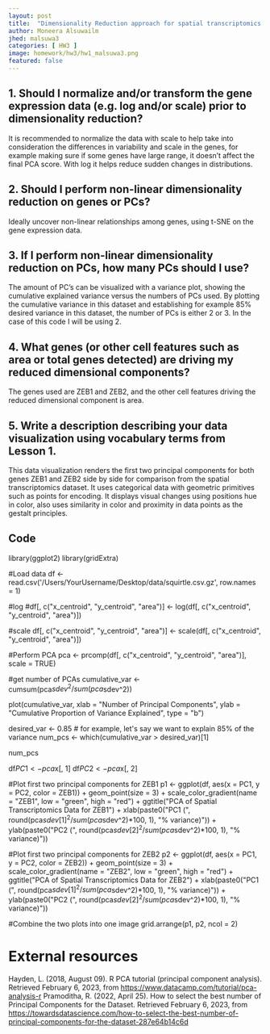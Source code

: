 ```yaml
---
layout: post
title:  "Dimensionality Reduction approach for spatial transcriptomics in genes ZEB1 and ZEB2 "
author: Moneera Alsuwailm
jhed: malsuwa3
categories: [ HW3 ]
image: homework/hw3/hw1_malsuwa3.png
featured: false
---
```


## 1.	Should I normalize and/or transform the gene expression data (e.g. log and/or scale) prior to dimensionality reduction?
It is recommended to normalize the data with scale to help take into consideration the differences in variability and scale in the genes, for example making sure if some genes have large range, it doesn’t affect the final PCA score. With log it helps reduce sudden changes in distributions.
## 2.	Should I perform non-linear dimensionality reduction on genes or PCs?

Ideally uncover non-linear relationships among genes, using t-SNE on the gene expression data.

## 3.	If I perform non-linear dimensionality reduction on PCs, how many PCs should I use?
The amount of PC’s can be visualized with a variance plot, showing the cumulative explained variance versus the numbers of PCs used. By plotting the cumulative variance in this dataset and establishing for example 85% desired variance in this dataset, the number of PCs is either 2 or 3. In the case of this code I will be using 2.

## 4.	What genes (or other cell features such as area or total genes detected) are driving my reduced dimensional components?
The genes used are ZEB1 and ZEB2, and the other cell features driving the reduced dimensional component is area.

## 5.	Write a description describing your data visualization using vocabulary terms from Lesson 1.
This data visualization renders the first two principal components for both genes ZEB1 and ZEB2 side by side for comparison from the spatial transcriptomics dataset. It uses categorical data with geometric primitives such as points for encoding. It displays visual changes using positions hue in color, also uses similarity in color and proximity in data points as the gestalt principles.


## Code

library(ggplot2)
library(gridExtra)

#Load data
df <- read.csv('/Users/YourUsername/Desktop/data/squirtle.csv.gz', row.names = 1)

#log 
#df[, c("x_centroid", "y_centroid", "area")] <- log(df[, c("x_centroid", "y_centroid", "area")])

#scale
df[, c("x_centroid", "y_centroid", "area")] <- scale(df[, c("x_centroid", "y_centroid", "area")])

#Perform PCA
pca <- prcomp(df[, c("x_centroid", "y_centroid", "area")], scale = TRUE)

#get number of PCAs
cumulative_var <- cumsum(pca$sdev^2/sum(pca$sdev^2))

plot(cumulative_var, xlab = "Number of Principal Components",
     ylab = "Cumulative Proportion of Variance Explained", type = "b")

desired_var <- 0.85 # for example, let's say we want to explain 85% of the variance
num_pcs <- which(cumulative_var > desired_var)[1]

num_pcs


df$PC1 <- pca$x[, 1]
df$PC2 <- pca$x[, 2]

#Plot first two principal components for ZEB1
p1 <- ggplot(df, aes(x = PC1, y = PC2, color = ZEB1)) +
  geom_point(size = 3) +
  scale_color_gradient(name = "ZEB1", low = "green", high = "red") +
  ggtitle("PCA of Spatial Transcriptomics Data for ZEB1") +
  xlab(paste0("PC1 (", round(pca$sdev[1]^2/sum(pca$sdev^2)*100, 1), "% variance)")) +
  ylab(paste0("PC2 (", round(pca$sdev[2]^2/sum(pca$sdev^2)*100, 1), "% variance)"))

#Plot first two principal components for ZEB2
p2 <- ggplot(df, aes(x = PC1, y = PC2, color = ZEB2)) +
  geom_point(size = 3) +
  scale_color_gradient(name = "ZEB2", low = "green", high = "red") +
  ggtitle("PCA of Spatial Transcriptomics Data for ZEB2") +
  xlab(paste0("PC1 (", round(pca$sdev[1]^2/sum(pca$sdev^2)*100, 1), "% variance)")) +
  ylab(paste0("PC2 (", round(pca$sdev[2]^2/sum(pca$sdev^2)*100, 1), "% variance)"))

#Combine the two plots into one image
grid.arrange(p1, p2, ncol = 2)

# External resources 
Hayden, L. (2018, August 09). R PCA tutorial (principal component analysis). Retrieved February 6, 2023, from https://www.datacamp.com/tutorial/pca-analysis-r
Pramoditha, R. (2022, April 25). How to select the best number of Principal Components for the Dataset. Retrieved February 6, 2023, from https://towardsdatascience.com/how-to-select-the-best-number-of-principal-components-for-the-dataset-287e64b14c6d


